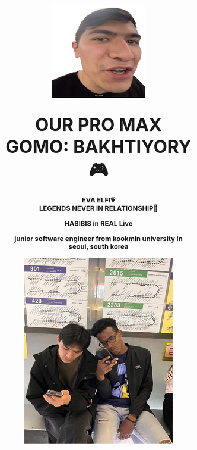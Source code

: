 
<div align="center">
    <img alt="YOU" height="250" src="images/j.png" width="250"/>
    <h1><font size="10">OUR PRO MAX GOMO: BAKHTIYORY 🎮</font></h1>
    <h3>
        <font size="4">EVA ELFI💗<br>
        LEGENDS NEVER IN RELATIONSHIP🚀</font>
        <br><br>
        <font size="4">HABIBIS in REAL Live</font>
        <br><br>
        <font size="4">junior software engineer from kookmin university in seoul, south korea</font>
        <br><br>
        <a href="https://discord.gg/fgwk4XZfxG">
            <img alt="GOMO" height="500" src="images/go.jpeg" width="400"/>
        </a>
    </h3>
</div>
